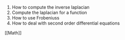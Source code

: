 1. How to compute the inverse laplacian
2. Compute the laplacian for a function
3. How to use Frobeniuss
4. How to deal with second order differential equations


[[Math]]